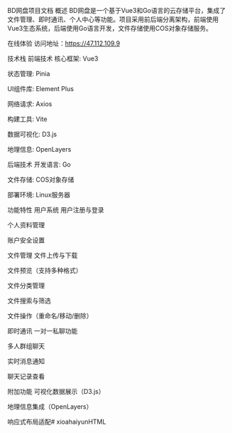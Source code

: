 BD网盘项目文档
概述
BD网盘是一个基于Vue3和Go语言的云存储平台，集成了文件管理、即时通讯、个人中心等功能。项目采用前后端分离架构，前端使用Vue3生态系统，后端使用Go语言开发，文件存储使用COS对象存储服务。

在线体验
访问地址：https://47.112.109.9

技术栈
前端技术
核心框架: Vue3

状态管理: Pinia

UI组件库: Element Plus

网络请求: Axios

构建工具: Vite

数据可视化: D3.js

地理信息: OpenLayers

后端技术
开发语言: Go

文件存储: COS对象存储

部署环境: Linux服务器

功能特性
用户系统
用户注册与登录

个人资料管理

账户安全设置

文件管理
文件上传与下载

文件预览（支持多种格式）

文件分类管理

文件搜索与筛选

文件操作（重命名/移动/删除）

即时通讯
一对一私聊功能

多人群组聊天

实时消息通知

聊天记录查看

附加功能
可视化数据展示（D3.js）

地理信息集成（OpenLayers）

响应式布局适配#   x i o a h a i y u n H T M L  
 